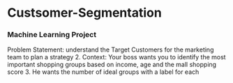 # Custsomer-Segmentation
### Machine Learning Project

 Problem Statement: understand the Target Customers for the marketing team to plan a strategy
2. Context: Your boss wants you to identify the most important shopping groups based on income, age and the mall shopping score
3. He wants the number of ideal groups with a label for each
